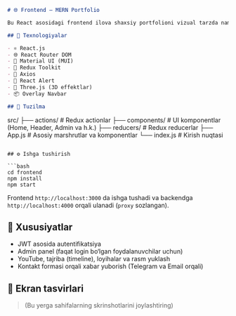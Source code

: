 ```markdown
# 🌐 Frontend – MERN Portfolio

Bu React asosidagi frontend ilova shaxsiy portfolioni vizual tarzda namoyish qilish uchun yaratilgan. U Redux orqali holatni boshqaradi, Material UI yordamida zamonaviy dizayn taqdim etadi va backend bilan API orqali bog‘lanadi.

## 🚀 Texnologiyalar

- ⚛️ React.js
- 🌐 React Router DOM
- 🎨 Material UI (MUI)
- 🧠 Redux Toolkit
- 📡 Axios
- 🔔 React Alert
- 🎥 Three.js (3D effektlar)
- 📦 Overlay Navbar

## 📁 Tuzilma

```
src/
├── actions/           # Redux actionlar
├── components/        # UI komponentlar (Home, Header, Admin va h.k.)
├── reducers/          # Redux reducerlar
├── App.js             # Asosiy marshrutlar va komponentlar
└── index.js           # Kirish nuqtasi
```

## ⚙️ Ishga tushirish

```bash
cd frontend
npm install
npm start
```

Frontend `http://localhost:3000` da ishga tushadi va backendga `http://localhost:4000` orqali ulanadi (`proxy` sozlangan).

## 🔐 Xususiyatlar

- JWT asosida autentifikatsiya
- Admin panel (faqat login bo‘lgan foydalanuvchilar uchun)
- YouTube, tajriba (timeline), loyihalar va rasm yuklash
- Kontakt formasi orqali xabar yuborish (Telegram va Email orqali)

## 📸 Ekran tasvirlari

> (Bu yerga sahifalarning skrinshotlarini joylashtiring)

```